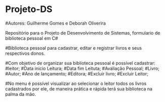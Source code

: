 # Projeto-DS
#Autores: Guilherme Gomes e Deborah Oliverira

Repositório para o Projeto de Desenvolvimento de Sistemas, formulario de biblioteca pessoal em C#

#Biblioteca pessoal para cadastrar, editar e registrar livros e seus respectivos donos. 

#Com objetivo de organizar sua biblioteca pessoal é possível cadastrar:
#leitor;
#Data inicio Leitura;
#Data fim Leituta;
#Avaliação Pessoal;
#Livro;
#Autor;
#Ano de lançamento;
#Editora;
#Excluir livro;
#Excluir Leitor;

#No menu é possível visualizar ao selecionar o leitor todos os livros cadastrados por ele, de maneira prática e rápida terá sua biblioteca na palma da mão.
